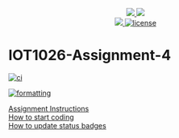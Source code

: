 <p align="center">
	<a href="https://github.com/Nidhiiir/IOT1026-Assignment-4/actions/workflows/ci.yml">
    <img src="https://github.com/Nidhiiir/IOT1026-Assignment-4/actions/workflows/ci.yml/badge.svg"/>
    </a>
	<a href="https://github.com/Nidhiiir/IOT1026-Assignment-4/actions/workflows/formatting.yml">
    <img src="https://github.com/Nidhiiir/IOT1026-Assignment-4/actions/workflows/formatting.yml/badge.svg"/>
	<br/>
    <a href="https://codecov.io/gh/Nidhiiir/IOT1026-Assignment-4" > 
    <img src="https://codecov.io/gh/Nidhiiir/IOT1026-Assignment-4/branch/main/graph/badge.svg?token=JS0857X5JD"/> 
	<img title="MIT License" alt="license" src="https://img.shields.io/badge/license-MIT-informational?style=flat-square">	
    </a>
</p>

# IOT1026-Assignment-4

[![ci](https://github.com/Nidhiiir/IOT1026-Assignment-4/actions/workflows/ci.yml/badge.svg)](https://github.com/Nidhiiir/IOT1026-Assignment-4/actions/workflows/ci.yml)

[![formatting](https://github.com/Nidhiiir/IOT1026-Assignment-4/actions/workflows/formatting.yml/badge.svg)](https://github.com/Nidhiiir/IOT1026-Assignment-4/actions/workflows/formatting.yml)

[Assignment Instructions](docs/instructions.md)  
[How to start coding](docs/how-to-use.md)  
[How to update status badges](docs/how-to-update-badges.md)
